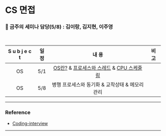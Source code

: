 # CS 면접




### :microphone: 금주의 세미나 담당(5/8) : 김이랑, 김지현, 이주영

<br>

| S u b j e c t | 일 정 |                            내 용                             | 비 고 |
| :-----------: | :---: | :----------------------------------------------------------: | :---: |
|      OS       |  5/1  | [OS란?](https://github.com/windy825/Study_box/tree/master/CS면접/1.OS/1-1.%20OS란) & [프로세스와 스레드](https://github.com/windy825/Study_box/tree/master/CS면접/1.OS/1-2.%20프로세스와%20스레드) & [CPU 스케줄링](https://github.com/windy825/Study_box/tree/master/CS면접/1.OS/1-2.%20프로세스와%20스레드) |       |
|      OS       |  5/8  |       병행 프로세스와 동기화 & 교착상태 & 메모리 관리        |       |





<hr>


### Reference

- [Coding-interview](https://github.com/qkraudghgh/coding-interview)

<hr>


